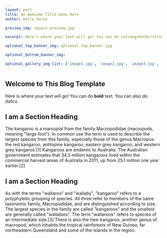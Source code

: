 ```yaml
---
layout: post
title: An Awesome Title Goes Here
author: Emily Gorey

preview_img: square-preview.jpg

excerpt: Here's where your text will go! You can do <strong>bold</strong> text. You can also do <em>italics</em>. The kangaroo is a marsupial from the family Macropodidae (macropods, meaning "large foot")...

optional_top_banner_img: optional_top_banner.jpg

optional_bottom_banner_img:

optional_gallery_img_list: ['image1.jpg', 'image2.jpg', 'image3.jpg', 'image4.jpg', 'image5.jpg', 'image6.jpg']
---
```


<!-- BELOW HERE IS WHERE YOUR POST'S BODY WILL GO -->

<h2>Welcome to This Blog Template</h2>

Here is where your text will go! You can do <strong>bold</strong> text. You can also do <em>italics</em>.

<h2>I am a Section Heading</h2>

The kangaroo is a marsupial from the family Macropodidae (macropods, meaning "large foot"). In common use the term is used to describe the largest species from this family, especially those of the genus Macropus: the red kangaroo, antilopine kangaroo, eastern grey kangaroo, and western grey kangaroo.[1] Kangaroos are endemic to Australia. The Australian government estimates that 34.3 million kangaroos lived within the commercial harvest areas of Australia in 2011, up from 25.1 million one year earlier.[2]

<h2>I am a Section Heading</h2>

As with the terms "wallaroo" and "wallaby", "kangaroo" refers to a polyphyletic grouping of species. All three refer to members of the same taxonomic family, Macropodidae, and are distinguished according to size. The largest species in the family are called "kangaroos" and the smallest are generally called "wallabies". The term "wallaroos" refers to species of an intermediate size.[3] There is also the tree-kangaroo, another genus of macropod, which inhabits the tropical rainforests of New Guinea, far northeastern Queensland and some of the islands in the region.
